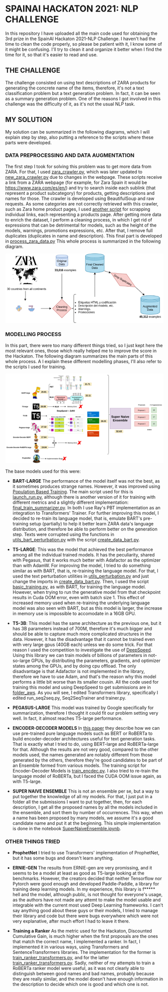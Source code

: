 # SPAINAI HACKATON 2021: NLP CHALLENGE

In this repository I have uploaded all the main code used for obtaining the 3rd prize in the SpainAI Hackaton 2021-NLP Challenge. I haven't had the time to clean the code properly, so please be patient with it, I know some of it might be confusing. I'll try to clean it and organize it better when I find the time for it, so that it's easier to read and use.

## THE CHALLENGE

The challenge consisted on using text descriptions of ZARA products for generating the concrete name of the items, therefore, it's not a text classification problem but a text generation problem. In fact, it can be seen as a summary generation problem. One of the reasons I got involved in this challenge was the difficulty of it, as it's not the usual NLP task.

## MY SOLUTION

My solution can be summarized in the following diagrams, which I will explain step by step, also putting a reference to the scripts where these parts were developed.

### DATA PREPROCESSING AND DATA AUGMENTATION

The first step I took for solving this problem was to get more data from ZARA. For that, I used [zara_crawler.py](zara_crawler.py), which was later updated to [new_zara_crawler.py](new_zara_crawler.py) due to changes in the webpage. These scripts receive a link from a ZARA webpage (for example, for Zara Spain it would be https://www.zara.com/es/en/) and try to search inside each sublink (that represent a product subcategory) for products, getting descriptions and names for those. The crawler is developed using BeautifulSoup and raw requests.
As some categories are not correctly retrieved with this crawler, such as Zara home product pages, I used [another script](crawl_more_zara.py) for scrapping individual links, each representing a products page.
After getting more data to enrich the dataset, I perform a cleaning process, in which I get rid of expressions that can be detrimental for models, such as the height of the models, warnings, promotions expressions, etc. After that, I remove full duplicates (duplicates in name and description). This final part is developed in [process_zara_data.py](process_zara_data.py) This whole process is summarized in the following diagram.

![Alt text](imgs/zara_data.png?raw=true "Data Preparation Process")

### MODELLING PROCESS

In this part, there were too many different things tried, so I just kept here the most relevant ones, those which really helped me to improve the score in the Hackaton. The following diagram summarizes the main parts of this whole process. A I explain these different modelling phases, I'll also refer to the scripts I used for training.

![Alt text](imgs/NLPMODELS.png?raw=True "Data Modelling Process")

The base models used for this were:

* **BART-LARGE**
The performance of the model itself was not the best, as it sometimes produces strange names. However, it was improved using [Population Based Training](https://deepmind.com/blog/article/population-based-training-neural-networks). The main script used for this is [launch_run.py](launch_run.py), although there is another version of it for training with different metrics and a slightly different implementation: [final_train_summarizer.py](final_train_summarizer.py). In both I use Ray's PBT implementation as an integration to Transformers' Trainer. For further improving this model, I decided to re-train its language model, that is, emulate BART's pre-training setup (partially) to help it better learn ZARA data's language distribution, and therefore be able to perform better on the generation step. Texts were corrupted using the functions in [utils_bart_perturbation.py](utils_bart_perturbation.py) with the script [create_data_bart.py](create_data_bart.py).

* **T5-LARGE**: 
This was the model that achieved the best performance among all the individual trained models. It has the peculiarity, shared with Pegasus, that it works much better with Adafactor as the optimizer than with AdamW. For improving the model, I tried to do something similar as with BART, that is, re-training the language model. For that, I used the text perturbation utilities in [utils_perturbation.py](utils_perturbation.py) and just change the imports in [create_data_bart.py](create_data_bart.py). Then, I used the script [basic_training.py](basic_training.py), as with BART, for training the language model. However, when trying to run the generative model from that checkpoint results in Cuda OOM error, even with batch size 1. This effect of increased memory used when re-training the underlying language model was also seen with BART, but as this model is larger, the increase in memory use is impossible to accomodate in a 16GB GPU.

* **T5-3B**:
This model has the same architecture as the previous one, but it has 3B parameters instead of 700M, therefore it's much bigger and should be able to capture much more complicated structures in the data. However, it has the disadvantage that it cannot be trained even with very large gpus (40GB each) unless we do some trick. For that reason I used the competition to investigate the use of [DeepSpeed](https://deepspeed.readthedocs.io/). Using this library we can train models of billions of parameters in not-so-large GPUs, by distributing the parameters, gradients, and optimizer states among the GPUs, and by doing cpu offload. The only disadvantage is that Adafactor is not implemented in the library, therefore we have to use Adam, and that's the reason why this model performs a little bit worse than its smaller cousin. All the code used for training this model and using DeepSpeed to get submissions are in [folder_aws](folder_aws). As you will see, I edited Transformers library, specifically I edited run_seq2seq.py, Seq2SeqTrainer and trainer.py.

* **PEGASUS-LARGE**
This model was trained by Google specifically for summarization, therefore I thought it could fit our problem setting very well. In fact, it almost reaches T5-large performance. 

* **ENCODER-DECODER MODELS**
In [this paper](https://arxiv.org/abs/1907.12461) they describe how we can use pre-trained pure language models such as BERT or RoBERTa to build encoder-decoder architectures useful for text generation tasks. That is exactly what I tried to do, using BERT-large and RoBERTa-large for that. Although the results are not very good, compared to the other models used, the names generated are notably different from those generated by the others, therefore they're good candidates to be part of an Ensemble formed from various models. The training script for Encoder-Decoder Models is [train_encdec.py](train_encdec.py). I also tried to re-train the language model of RoBERTa, but I faced the CUDA OOM issue again, as with T5-large.


* **SUPER NAIVE ENSEMBLE**
This is not an ensemble per se, but a way to put together the knowledge of all my models. For that, I just put in a folder all the submissions I want to put together, then, for each description, I get all the proposed names by all the models included in the ensemble, and sort them by number of occurrences. This way, when a name has been proposed by many models, we assume it's a good candidate name and put it at the beginning. This simple implementation is done in the notebook [SuperNaiveEnsemble.ipynb](SuperNaiveEnsemble.ipynb).

### OTHER THINGS TRIED

* **ProphetNet**
I tried to use Transformers' implementation of ProphetNet, but it has some bugs and doesn't learn anything.

* **ERNIE-GEN**
The results from ERNIE-gen are very promissing, and it seems to be a model at least as good as T5-large looking at the benchmarks. However, the creators decided that neither Tensorflow nor Pytorch were good enough and developed Paddle-Paddle, a library for training deep learning models. In my experience, this library is f***** hell and the model, although public, is not thought for everyone's usage, as the authors have not made any attemt to make the model usable and integrable with the current most used Deep Learning frameworks. I can't say anything good about these guys or their models, I tried to manage their library and code but there were bugs everywhere which were not very explanative, after much effort I had to leave it there.

* **Training a Ranker**
As the metric used for the Hackaton, Discounted Cumulative Gain, is much higher when the first proposals are the ones that match the correct name, I implemented a ranker. In fact, I implemented it in various ways, using Transformers and SentenceTransformers libraries. The implementation for the former is [train_ranker_transformers.py](train_ranker_transformers.py), and for the latter [train_ranker_transformers.py](train_ranker_transformers.py). Sadly, neither of my attempts to train a RoBERTa ranker model were useful, as it was not clearly able to distinguish between good names and bad names, probably because they are really similar, and the model doesn't have enough information in the description to decide which one is good and which one is not.
